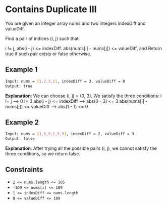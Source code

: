 # Contains Duplicate III

You are given an integer array nums and two integers indexDiff and valueDiff.

Find a pair of indices (i, j) such that:

i != j,
abs(i - j) <= indexDiff.
abs(nums[i] - nums[j]) <= valueDiff, and
Return true if such pair exists or false otherwise.

## Example 1

```bash
Input: nums = [1,2,3,1], indexDiff = 3, valueDiff = 0
Output: true
```

**Explanation**: We can choose (i, j) = (0, 3).
We satisfy the three conditions:
i != j --> 0 != 3
abs(i - j) <= indexDiff --> abs(0 - 3) <= 3
abs(nums[i] - nums[j]) <= valueDiff --> abs(1 - 1) <= 0

## Example 2

```bash
Input: nums = [1,5,9,1,5,9], indexDiff = 2, valueDiff = 3
Output: false
```

**Explanation**: After trying all the possible pairs (i, j), we cannot satisfy the three conditions, so we return false.

## Constraints

- `2 <= nums.length <= 105`
- `-109 <= nums[i] <= 109`
- `1 <= indexDiff <= nums.length`
- `0 <= valueDiff <= 109`
